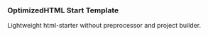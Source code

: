 <h3>OptimizedHTML Start Template</h3>

<p>Lightweight html-starter without preprocessor and project builder.</p>